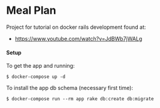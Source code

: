 # Meal Plan
Project for tutorial on docker rails development found at:  
- https://www.youtube.com/watch?v=JdBWb7jWALg

#### Setup  
To get the app and running:  
```
$ docker-compose up -d
```

To install the app db schema (necessary first time):
```
$ docker-compose run --rm app rake db:create db:migrate
```

